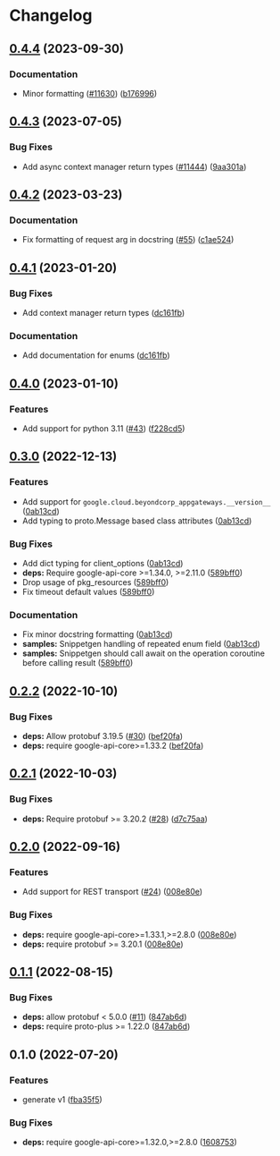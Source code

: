 # Changelog

## [0.4.4](https://github.com/googleapis/google-cloud-python/compare/google-cloud-beyondcorp-appgateways-v0.4.3...google-cloud-beyondcorp-appgateways-v0.4.4) (2023-09-30)


### Documentation

* Minor formatting ([#11630](https://github.com/googleapis/google-cloud-python/issues/11630)) ([b176996](https://github.com/googleapis/google-cloud-python/commit/b176996309cb5b3e9c257caaebde8884bd556824))

## [0.4.3](https://github.com/googleapis/google-cloud-python/compare/google-cloud-beyondcorp-appgateways-v0.4.2...google-cloud-beyondcorp-appgateways-v0.4.3) (2023-07-05)


### Bug Fixes

* Add async context manager return types ([#11444](https://github.com/googleapis/google-cloud-python/issues/11444)) ([9aa301a](https://github.com/googleapis/google-cloud-python/commit/9aa301ae6ca3080cae286a19de9cdc1b796ab37d))

## [0.4.2](https://github.com/googleapis/python-beyondcorp-appgateways/compare/v0.4.1...v0.4.2) (2023-03-23)


### Documentation

* Fix formatting of request arg in docstring ([#55](https://github.com/googleapis/python-beyondcorp-appgateways/issues/55)) ([c1ae524](https://github.com/googleapis/python-beyondcorp-appgateways/commit/c1ae524adba4bff016e22c9fdb4938fe74c8db0a))

## [0.4.1](https://github.com/googleapis/python-beyondcorp-appgateways/compare/v0.4.0...v0.4.1) (2023-01-20)


### Bug Fixes

* Add context manager return types ([dc161fb](https://github.com/googleapis/python-beyondcorp-appgateways/commit/dc161fbee6d979d97a94d9c4348c26e7d4d6e267))


### Documentation

* Add documentation for enums ([dc161fb](https://github.com/googleapis/python-beyondcorp-appgateways/commit/dc161fbee6d979d97a94d9c4348c26e7d4d6e267))

## [0.4.0](https://github.com/googleapis/python-beyondcorp-appgateways/compare/v0.3.0...v0.4.0) (2023-01-10)


### Features

* Add support for python 3.11 ([#43](https://github.com/googleapis/python-beyondcorp-appgateways/issues/43)) ([f228cd5](https://github.com/googleapis/python-beyondcorp-appgateways/commit/f228cd5df92a94c3df412dc427f0f9847c96c07a))

## [0.3.0](https://github.com/googleapis/python-beyondcorp-appgateways/compare/v0.2.2...v0.3.0) (2022-12-13)


### Features

* Add support for `google.cloud.beyondcorp_appgateways.__version__` ([0ab13cd](https://github.com/googleapis/python-beyondcorp-appgateways/commit/0ab13cdf55dfccd3ab0e4a31ffabaca0fb264b18))
* Add typing to proto.Message based class attributes ([0ab13cd](https://github.com/googleapis/python-beyondcorp-appgateways/commit/0ab13cdf55dfccd3ab0e4a31ffabaca0fb264b18))


### Bug Fixes

* Add dict typing for client_options ([0ab13cd](https://github.com/googleapis/python-beyondcorp-appgateways/commit/0ab13cdf55dfccd3ab0e4a31ffabaca0fb264b18))
* **deps:** Require google-api-core &gt;=1.34.0, >=2.11.0  ([589bff0](https://github.com/googleapis/python-beyondcorp-appgateways/commit/589bff0178993b980451616c5e16b8e285392e76))
* Drop usage of pkg_resources ([589bff0](https://github.com/googleapis/python-beyondcorp-appgateways/commit/589bff0178993b980451616c5e16b8e285392e76))
* Fix timeout default values ([589bff0](https://github.com/googleapis/python-beyondcorp-appgateways/commit/589bff0178993b980451616c5e16b8e285392e76))


### Documentation

* Fix minor docstring formatting ([0ab13cd](https://github.com/googleapis/python-beyondcorp-appgateways/commit/0ab13cdf55dfccd3ab0e4a31ffabaca0fb264b18))
* **samples:** Snippetgen handling of repeated enum field ([0ab13cd](https://github.com/googleapis/python-beyondcorp-appgateways/commit/0ab13cdf55dfccd3ab0e4a31ffabaca0fb264b18))
* **samples:** Snippetgen should call await on the operation coroutine before calling result ([589bff0](https://github.com/googleapis/python-beyondcorp-appgateways/commit/589bff0178993b980451616c5e16b8e285392e76))

## [0.2.2](https://github.com/googleapis/python-beyondcorp-appgateways/compare/v0.2.1...v0.2.2) (2022-10-10)


### Bug Fixes

* **deps:** Allow protobuf 3.19.5 ([#30](https://github.com/googleapis/python-beyondcorp-appgateways/issues/30)) ([bef20fa](https://github.com/googleapis/python-beyondcorp-appgateways/commit/bef20fa45913a05b9efa07ac29bfd1bce9037ea2))
* **deps:** require google-api-core&gt;=1.33.2 ([bef20fa](https://github.com/googleapis/python-beyondcorp-appgateways/commit/bef20fa45913a05b9efa07ac29bfd1bce9037ea2))

## [0.2.1](https://github.com/googleapis/python-beyondcorp-appgateways/compare/v0.2.0...v0.2.1) (2022-10-03)


### Bug Fixes

* **deps:** Require protobuf >= 3.20.2 ([#28](https://github.com/googleapis/python-beyondcorp-appgateways/issues/28)) ([d7c75aa](https://github.com/googleapis/python-beyondcorp-appgateways/commit/d7c75aa907716225e86d81b003b49b3b5b42d49f))

## [0.2.0](https://github.com/googleapis/python-beyondcorp-appgateways/compare/v0.1.1...v0.2.0) (2022-09-16)


### Features

* Add support for REST transport ([#24](https://github.com/googleapis/python-beyondcorp-appgateways/issues/24)) ([008e80e](https://github.com/googleapis/python-beyondcorp-appgateways/commit/008e80ed122f67034c116efebdf2941c72f785b9))


### Bug Fixes

* **deps:** require google-api-core>=1.33.1,>=2.8.0 ([008e80e](https://github.com/googleapis/python-beyondcorp-appgateways/commit/008e80ed122f67034c116efebdf2941c72f785b9))
* **deps:** require protobuf >= 3.20.1 ([008e80e](https://github.com/googleapis/python-beyondcorp-appgateways/commit/008e80ed122f67034c116efebdf2941c72f785b9))

## [0.1.1](https://github.com/googleapis/python-beyondcorp-appgateways/compare/v0.1.0...v0.1.1) (2022-08-15)


### Bug Fixes

* **deps:** allow protobuf < 5.0.0 ([#11](https://github.com/googleapis/python-beyondcorp-appgateways/issues/11)) ([847ab6d](https://github.com/googleapis/python-beyondcorp-appgateways/commit/847ab6d4f2c6550dbaa6189736f0c660352ff801))
* **deps:** require proto-plus >= 1.22.0 ([847ab6d](https://github.com/googleapis/python-beyondcorp-appgateways/commit/847ab6d4f2c6550dbaa6189736f0c660352ff801))

## 0.1.0 (2022-07-20)


### Features

* generate v1 ([fba35f5](https://github.com/googleapis/python-beyondcorp-appgateways/commit/fba35f5daaab2beb877791dbfa28caffddd189c6))


### Bug Fixes

* **deps:** require google-api-core>=1.32.0,>=2.8.0 ([1608753](https://github.com/googleapis/python-beyondcorp-appgateways/commit/16087533668d5ea7da8ff3457140f877e2128bbb))
